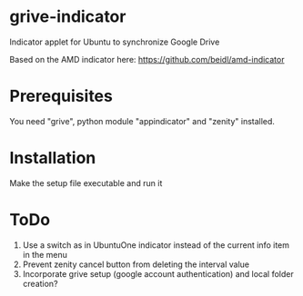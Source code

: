 grive-indicator
===============

Indicator applet for Ubuntu to synchronize Google Drive

Based on the AMD indicator here: https://github.com/beidl/amd-indicator

Prerequisites
===============

You need "grive", python module "appindicator" and "zenity" installed.

Installation
===============

Make the setup file executable and run it

ToDo
===============

1. Use a switch as in UbuntuOne indicator instead of the current info item in the menu
2. Prevent zenity cancel button from deleting the interval value
3. Incorporate grive setup (google account authentication) and local folder creation?
